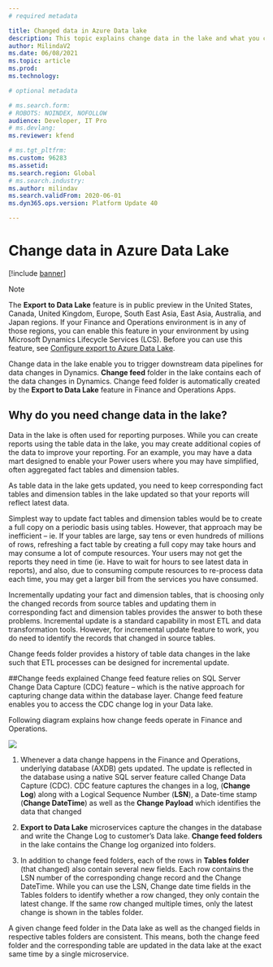 ```yaml
---
# required metadata

title: Changed data in Azure Data lake
description: This topic explains change data in the lake and what you can do with it.
author: MilindaV2
ms.date: 06/08/2021
ms.topic: article
ms.prod: 
ms.technology: 

# optional metadata

# ms.search.form: 
# ROBOTS: NOINDEX, NOFOLLOW
audience: Developer, IT Pro
# ms.devlang: 
ms.reviewer: kfend

# ms.tgt_pltfrm: 
ms.custom: 96283
ms.assetid: 
ms.search.region: Global
# ms.search.industry: 
ms.author: milindav
ms.search.validFrom: 2020-06-01
ms.dyn365.ops.version: Platform Update 40

---
```


# Change data in Azure Data Lake

[!include [banner](../includes/banner.md)]

> [!NOTE]
> The **Export to Data Lake** feature is in public preview in the United States, Canada, United Kingdom, Europe, South East Asia, East Asia, Australia, and Japan regions. If your Finance and Operations environment is in any of those regions, you can enable this feature in your environment by using Microsoft Dynamics Lifecycle Services (LCS). Before you can use this feature, see [Configure export to Azure Data Lake](configure-export-data-lake.md).
>

Change data in the lake enable you to trigger downstream data pipelines for data changes in Dynamics. **Change feed** folder in the lake contains each of the data changes in Dynamics. Change feed folder is automatically created by the **Export to Data Lake** feature in Finance and Operations Apps. 

## Why do you need change data in the lake?
Data in the lake is often used for reporting purposes. While you can create
reports using the table data in the lake, you may create additional copies of
the data to improve your reporting. For an example, you may have a data mart
designed to enable your Power users where you may have simplified, often
aggregated fact tables and dimension tables.

As table data in the lake gets updated, you need to keep corresponding fact
tables and dimension tables in the lake updated so that your reports will
reflect latest data.

Simplest way to update fact tables and dimension tables would be to create a
full copy on a periodic basis using tables. However, that approach may be
inefficient – ie. If your tables are large, say tens or even hundreds of
millions of rows, refreshing a fact table by creating a full copy may take hours
and may consume a lot of compute resources. Your users may not get the reports
they need in time (ie. Have to wait for hours to see latest data in reports),
and also, due to consuming compute resources to re-process data each time, you
may get a larger bill from the services you have consumed.

Incrementally updating your fact and dimension tables, that is choosing only the
changed records from source tables and updating them in corresponding fact and
dimension tables provides the answer to both these problems. Incremental update
is a standard capability in most ETL and data transformation tools. However, for
incremental update feature to work, you do need to identify the records that
changed in source tables.

Change feeds folder provides a history of table data changes in the lake such
that ETL processes can be designed for incremental update.

##Change feeds explained
Change feed feature relies on SQL Server Change Data Capture (CDC) feature –
which is the native approach for capturing change data within the database
layer. Change feed feature enables you to access the CDC change log in your Data
lake.

Following diagram explains how change feeds operate in Finance and Operations.

![](media/fbc7d73976f810db3f5936841dd9f83a.png)

1.  Whenever a data change happens in the Finance and Operations, underlying
    database (AXDB) gets updated. The update is reflected in the database using
    a native SQL server feature called Change Data Capture (CDC). CDC feature
    captures the changes in a log, (**Change Log**) along with a Logical
    Sequence Number (**LSN**), a Date-time stamp (**Change DateTime**) as well
    as the **Change Payload** which identifies the data that changed

2.  **Export to Data Lake** microservices capture the changes in the database
    and write the Change Log to customer’s Data lake. **Change feed folders** in
    the lake contains the Change log organized into folders.

3.  In addition to change feed folders, each of the rows in **Tables folder**
    (that changed) also contain several new fields. Each row contains the LSN
    number of the corresponding change record and the Change DateTime. While you
    can use the LSN, Change date time fields in the Tables folders to identify
    whether a row changed, they only contain the latest change. If the same row
    changed multiple times, only the latest change is shown in the tables
    folder.

A given change feed folder in the Data lake as well as the changed fields in
respective tables folders are consistent. This means, both the change feed
folder and the corresponding table are updated in the data lake at the exact
same time by a single microservice.

